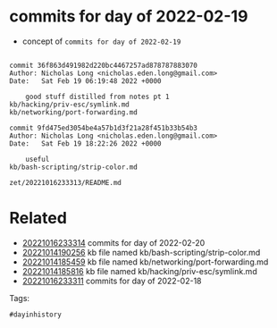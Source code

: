 # commits for day of 2022-02-19

- concept of `commits for day of 2022-02-19`

```

commit 36f863d491982d220bc4467257ad878787883070
Author: Nicholas Long <nicholas.eden.long@gmail.com>
Date:   Sat Feb 19 06:19:48 2022 +0000

    good stuff distilled from notes pt 1
kb/hacking/priv-esc/symlink.md
kb/networking/port-forwarding.md

commit 9fd475ed3054be4a57b1d3f21a28f451b33b54b3
Author: Nicholas Long <nicholas.eden.long@gmail.com>
Date:   Sat Feb 19 18:22:26 2022 +0000

    useful
kb/bash-scripting/strip-color.md
```

` zet/20221016233313/README.md `

# Related

- [20221016233314](/zet/20221016233314/README.md) commits for day of 2022-02-20
- [20221014190256](/zet/20221014190256/README.md) kb file named kb/bash-scripting/strip-color.md
- [20221014185459](/zet/20221014185459/README.md) kb file named kb/networking/port-forwarding.md
- [20221014185816](/zet/20221014185816/README.md) kb file named kb/hacking/priv-esc/symlink.md
- [20221016233311](/zet/20221016233311/README.md) commits for day of 2022-02-18

Tags:

    #dayinhistory
